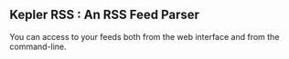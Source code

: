 ## Kepler RSS : An RSS Feed Parser

You can access to your feeds both from the web interface and from the command-line.
